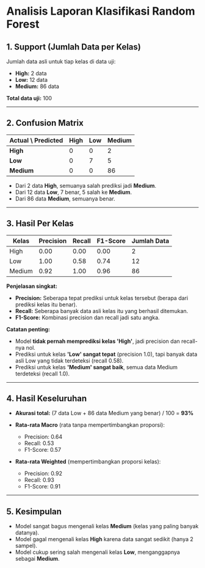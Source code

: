 # Analisis Laporan Klasifikasi Random Forest

## 1. Support (Jumlah Data per Kelas)

Jumlah data asli untuk tiap kelas di data uji:

- **High:** 2 data
- **Low:** 12 data
- **Medium:** 86 data

**Total data uji:** 100

---

## 2. Confusion Matrix

| Actual \ Predicted | High | Low | Medium |
| ------------------ | ---- | --- | ------ |
| **High**           | 0    | 0   | 2      |
| **Low**            | 0    | 7   | 5      |
| **Medium**         | 0    | 0   | 86     |

- Dari 2 data **High**, semuanya salah prediksi jadi **Medium**.
- Dari 12 data **Low**, 7 benar, 5 salah ke **Medium**.
- Dari 86 data **Medium**, semuanya benar.

---

## 3. Hasil Per Kelas

| Kelas  | Precision | Recall | F1-Score | Jumlah Data |
| ------ | --------- | ------ | -------- | ----------- |
| High   | 0.00      | 0.00   | 0.00     | 2           |
| Low    | 1.00      | 0.58   | 0.74     | 12          |
| Medium | 0.92      | 1.00   | 0.96     | 86          |

**Penjelasan singkat:**

- **Precision:** Seberapa tepat prediksi untuk kelas tersebut (berapa dari prediksi kelas itu benar).
- **Recall:** Seberapa banyak data asli kelas itu yang berhasil ditemukan.
- **F1-Score:** Kombinasi precision dan recall jadi satu angka.

**Catatan penting:**

- Model **tidak pernah memprediksi kelas 'High'**, jadi precision dan recall-nya nol.
- Prediksi untuk kelas **'Low' sangat tepat** (precision 1.0), tapi banyak data asli Low yang tidak terdeteksi (recall 0.58).
- Prediksi untuk kelas **'Medium' sangat baik**, semua data Medium terdeteksi (recall 1.0).

---

## 4. Hasil Keseluruhan

- **Akurasi total:** (7 data Low + 86 data Medium yang benar) / 100 = **93%**
- **Rata-rata Macro** (rata tanpa mempertimbangkan proporsi):

  - Precision: 0.64
  - Recall: 0.53
  - F1-Score: 0.57

- **Rata-rata Weighted** (mempertimbangkan proporsi kelas):

  - Precision: 0.92
  - Recall: 0.93
  - F1-Score: 0.91

---

## 5. Kesimpulan

- Model sangat bagus mengenali kelas **Medium** (kelas yang paling banyak datanya).
- Model gagal mengenali kelas **High** karena data sangat sedikit (hanya 2 sampel).
- Model cukup sering salah mengenali kelas **Low**, menganggapnya sebagai **Medium**.
